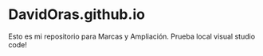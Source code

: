 # DavidOras.github.io
Esto es mi repositorio para Marcas y Ampliación.
Prueba local visual studio code!